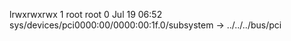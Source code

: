 lrwxrwxrwx 1 root root 0 Jul 19 06:52 sys/devices/pci0000:00/0000:00:1f.0/subsystem -> ../../../bus/pci
